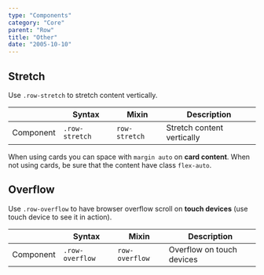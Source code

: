 ```yaml
---
type: "Components"
category: "Core"
parent: "Row"
title: "Other"
date: "2005-10-10"
---
```


## Stretch

Use `.row-stretch` to stretch content vertically.

<div class="table-overflow">

|                      | Syntax                          | Mixin            | Description                   |
| ----------------------- | ----------------------------------------- | -----------------------------| ----------------------------- |
| Component                  | `.row-stretch`                     | `row-stretch`                | Stretch content vertically            |

</div>

When using cards you can space with `margin auto` on **card content**. When not using cards, be sure that the content have class `flex-auto`.

<demo>
  <demovanilla src="vanilla/components/core/row/stretch">
  </demovanilla>
</demo>

## Overflow

Use `.row-overflow` to have browser overflow scroll on **touch devices** (use touch device to see it in action).

<div class="table-overflow">

|                      | Syntax                          | Mixin            | Description                   |
| ----------------------- | ----------------------------------------- | -----------------------------| ----------------------------- |
| Component                  | `.row-overflow`                     | `row-overflow`                | Overflow on touch devices            |

</div>

<demo>
  <demovanilla src="vanilla/components/core/row/overflow">
  </demovanilla>
</demo>
